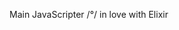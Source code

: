 Main JavaScripter /°/ in love with Elixir

<!---
Ristwolf/Ristwolf is a ✨ special ✨ repository because its `README.md` (this file) appears on your GitHub profile.
You can click the Preview link to take a look at your changes.
--->
